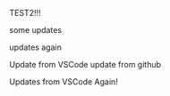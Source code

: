 TEST2!!!

some updates

updates again

Update from VSCode
update from github



Updates from VSCode Again!